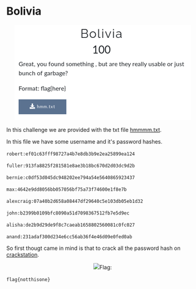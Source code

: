 # Bolivia 

<p align="center">
  <img alt="bolivia" src="https://github.com/VulnFreak/The-Cyber-Grabs-CTF/blob/master/Images/bolivia.png">
 </p>
 
 In this challenge we are provided with the txt file [hmmmm.txt](https://github.com/VulnFreak/The-Cyber-Grabs-CTF/blob/master/Challenge_docs/hmm.txt).
 
 In this file we have some username and it's password hashes.
 
 `robert:ef01c63fff98727a4b7e8db3b9e2ea25899ea124`
 
`fuller:913fa8825f281581e8ae3b18bc670d2d03dc9d2b`

`bernie:c0df53d045dc948202ee794a54e5640865923437`

`max:4642e9dd8056bb057056bf75a73f74600e1f8e7b`

`alexcraig:07a40b2d658a08447df29640c5e103db05eb1d32`

`john:b2399b0109bfc8090a51d7098367512fb7e5d9ec`

`alisha:de2b9d29de9f8c7caeab1658802560081c0fc027`

`anand:231adaf300d234e6cc56ab36f4e46d09e0fed0ab`


So first thougt came in mind is that to crack all the password hash on [crackstation](https://crackstation.net/).

<p align="center">
  <img src="https://github.com/VulnFreak/The-Cyber-Grabs-CTF/blob/master/Images/crackstation.png>
 </p>
 
 From here I got a password I also done one this type so I directly try to put the cracked password in the flag and it work.😉
 
 ## Flag:
 
`flag{notthisone}`


